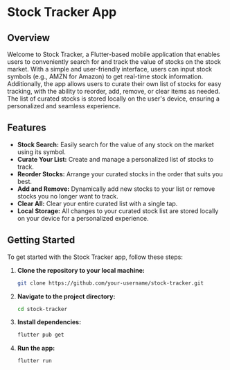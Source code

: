 # Stock Tracker App

## Overview

Welcome to Stock Tracker, a Flutter-based mobile application that enables users to conveniently search for and track the value of stocks on the stock market. With a simple and user-friendly interface, users can input stock symbols (e.g., AMZN for Amazon) to get real-time stock information. Additionally, the app allows users to curate their own list of stocks for easy tracking, with the ability to reorder, add, remove, or clear items as needed. The list of curated stocks is stored locally on the user's device, ensuring a personalized and seamless experience.

## Features

- **Stock Search:** Easily search for the value of any stock on the market using its symbol.
- **Curate Your List:** Create and manage a personalized list of stocks to track.
- **Reorder Stocks:** Arrange your curated stocks in the order that suits you best.
- **Add and Remove:** Dynamically add new stocks to your list or remove stocks you no longer want to track.
- **Clear All:** Clear your entire curated list with a single tap.
- **Local Storage:** All changes to your curated stock list are stored locally on your device for a personalized experience.

## Getting Started

To get started with the Stock Tracker app, follow these steps:

1. **Clone the repository to your local machine:**

   ```bash
   git clone https://github.com/your-username/stock-tracker.git

2. **Navigate to the project directory:**

   ```bash
   cd stock-tracker

3. **Install dependencies:**

   ```bash
   flutter pub get

4. **Run the app:**

   ```bash
   flutter run
